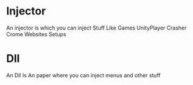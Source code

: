 # Injector
An injector is which you can inject Stuff Like Games UnityPlayer Crasher Crome Websites Setups

# Dll 
An Dll Is An paper where you can inject menus and other stuff
